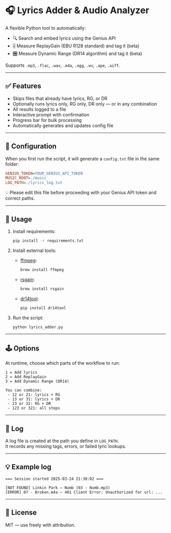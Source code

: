 # 🎧 Lyrics Adder & Audio Analyzer

A flexible Python tool to automatically:

- 🔍 Search and embed lyrics using the Genius API
- 🎚 Measure ReplayGain (EBU R128 standard) and tag it (beta)
- 🎛 Measure Dynamic Range (DR14 algorithm) and tag it (beta)

Supports `.mp3`, `.flac`, `.wav`, `.m4a`, `.ogg`, `.wv`, `.ape`, `.aiff`.

---

## ✅ Features

- Skips files that already have lyrics, RG, or DR
- Optionally runs lyrics only, RG only, DR only — or in any combination
- All results logged to a file
- Interactive prompt with confirmation
- Progress bar for bulk processing
- Automatically generates and updates config file

---

## 🔧 Configuration

When you first run the script, it will generate a `config.txt` file in the same folder:

```ini
GENIUS_TOKEN=YOUR_GENIUS_API_TOKEN
MUSIC_ROOT=./music
LOG_PATH=./lyrics_log.txt
```

💡 Please edit this file before proceeding with your Genius API token and correct paths.

---

## 🚀 Usage

1. Install requirements:
   ```bash
   pip install -r requirements.txt
   ```

2. Install external tools:

   - [ffmpeg](https://ffmpeg.org):
     ```bash
     brew install ffmpeg
     ```

   - [rsgain](https://github.com/complexlogic/rsgain?tab=readme-ov-file):
     ```bash
     brew install rsgain
     ```

   - [dr14tool](https://github.com/markbaaijens/dr14tool):
     ```bash
     pip install dr14tool
     ```

3. Run the script:
   ```bash
   python lyrics_adder.py
   ```

---

## 🕹 Options

At runtime, choose which parts of the workflow to run:

```
1 = Add lyrics
2 = Add ReplayGain
3 = Add Dynamic Range (DR14)

You can combine:
 - 12 or 21: lyrics + RG
 - 13 or 31: lyrics + DR
 - 23 or 32: RG + DR
 - 123 or 321: all steps
```

---

## 📝 Log

A log file is created at the path you define in `LOG_PATH`.  
It records any missing tags, errors, or failed lyric lookups.

---

## 💡 Example log

```
=== Session started 2025-03-24 21:30:02 ===

[NOT FOUND] Linkin Park – Numb (03 - Numb.mp3)
[ERROR] 07 - Broken.m4a — 401 Client Error: Unauthorized for url: ...
```

---

## 📃 License

MIT — use freely with attribution.
